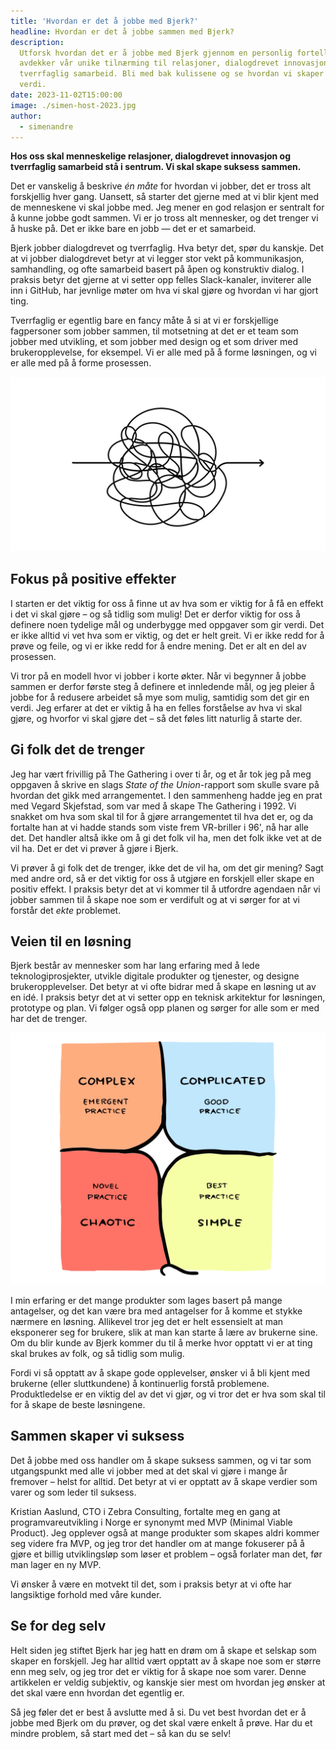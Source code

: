 ```yaml
---
title: 'Hvordan er det å jobbe med Bjerk?'
headline: Hvordan er det å jobbe sammen med Bjerk?
description:
  Utforsk hvordan det er å jobbe med Bjerk gjennom en personlig fortelling som
  avdekker vår unike tilnærming til relasjoner, dialogdrevet innovasjon, og
  tverrfaglig samarbeid. Bli med bak kulissene og se hvordan vi skaper varig
  verdi.
date: 2023-11-02T15:00:00
image: ./simen-host-2023.jpg
author:
  - simenandre
---
```


**Hos oss skal menneskelige relasjoner, dialogdrevet innovasjon og tverrfaglig
samarbeid stå i sentrum. Vi skal skape suksess sammen.**

Det er vanskelig å beskrive _én måte_ for hvordan vi jobber, det er tross alt
forskjellig hver gang. Uansett, så starter det gjerne med at vi blir kjent med
de menneskene vi skal jobbe med. Jeg mener en god relasjon er sentralt for å kunne
jobbe godt sammen. Vi er jo tross alt mennesker, og det trenger vi å huske på.
Det er ikke bare en jobb — det er et samarbeid.

Bjerk jobber dialogdrevet og tverrfaglig. Hva betyr det, spør du kanskje. Det at
vi jobber dialogdrevet betyr at vi legger stor vekt på kommunikasjon,
samhandling, og ofte samarbeid basert på åpen og konstruktiv dialog. I praksis
betyr det gjerne at vi setter opp felles Slack-kanaler, inviterer alle inn i
GitHub, har jevnlige møter om hva vi skal gjøre og hvordan vi har gjort ting.

Tverrfaglig er egentlig bare en fancy måte å si at vi er forskjellige
fagpersoner som jobber sammen, til motsetning at det er et team som jobber med
utvikling, et som jobber med design og et som driver med brukeropplevelse, for
eksempel. Vi er alle med på å forme løsningen, og vi er alle med på å forme
prosessen.

![krussedull](./veien-dit.svg)

## Fokus på positive effekter

I starten er det viktig for oss å finne ut av hva som er viktig for å få en
effekt i det vi skal gjøre – og så tidlig som mulig! Det er derfor viktig for
oss å definere noen tydelige mål og underbygge med oppgaver som gir verdi. Det
er ikke alltid vi vet hva som er viktig, og det er helt greit. Vi er ikke redd
for å prøve og feile, og vi er ikke redd for å endre mening. Det er alt en del
av prosessen.

Vi tror på en modell hvor vi jobber i korte økter. Når vi begynner å jobbe
sammen er derfor første steg å definere et innledende mål, og jeg pleier å jobbe
for å redusere arbeidet så mye som mulig, samtidig som det gir en verdi. Jeg
erfarer at det er viktig å ha en felles forståelse av hva vi skal gjøre, og
hvorfor vi skal gjøre det – så det føles litt naturlig å starte der.

## Gi folk det de trenger

Jeg har vært frivillig på The Gathering i over ti år, og et år tok jeg på meg
oppgaven å skrive en slags _State of the Union_-rapport som skulle svare på
hvordan det gikk med arrangementet. I den sammenheng hadde jeg en prat med
Vegard Skjefstad, som var med å skape The Gathering i 1992. Vi snakket om hva
som skal til for å gjøre arrangementet til hva det er, og da fortalte han at vi
hadde stands som viste frem VR-briller i 96', nå har alle det. Det handler altså
ikke om å gi det folk vil ha, men det folk ikke vet at de vil ha. Det er det vi
prøver å gjøre i Bjerk.

Vi prøver å gi folk det de trenger, ikke det de vil ha, om det gir mening? Sagt
med andre ord, så er det viktig for oss å utgjøre en forskjell eller skape en
positiv effekt. I praksis betyr det at vi kommer til å utfordre agendaen når vi
jobber sammen til å skape noe som er verdifult og at vi sørger for at vi forstår
det _ekte_ problemet.

## Veien til en løsning

Bjerk består av mennesker som har lang erfaring med å lede teknologiprosjekter,
utvikle digitale produkter og tjenester, og designe brukeropplevelser. Det betyr
at vi ofte bidrar med å skape en løsning ut av en idé. I praksis betyr det at vi
setter opp en teknisk arkitektur for løsningen, prototype og plan. Vi følger
også opp planen og sørger for alle som er med har det de trenger.

![Illustrasjon som forklarer cynefin-modellen](./cynefin.svg 'Cynefin-modellen')

I min erfaring er det mange produkter som lages basert på mange antagelser, og
det kan være bra med antagelser for å komme et stykke nærmere en løsning.
Allikevel tror jeg det er helt essensielt at man eksponerer seg for brukere,
slik at man kan starte å lære av brukerne sine. Om du blir kunde av Bjerk kommer
du til å merke hvor opptatt vi er at ting skal brukes av folk, og så tidlig som
mulig.

Fordi vi så opptatt av å skape gode opplevelser, ønsker vi å bli kjent med
brukerne (eller sluttkundene) å kontinuerlig forstå problemene. Produktledelse
er en viktig del av det vi gjør, og vi tror det er hva som skal til for å skape
de beste løsningene.

## Sammen skaper vi suksess

Det å jobbe med oss handler om å skape suksess sammen, og vi tar som
utgangspunkt med alle vi jobber med at det skal vi gjøre i mange år fremover –
helst for alltid. Det betyr at vi er opptatt av å skape verdier som varer og som
leder til suksess.

Kristian Aaslund, CTO i Zebra Consulting, fortalte meg en gang at
programvareutvikling i Norge er synonymt med MVP (Minimal Viable Product). Jeg
opplever også at mange produkter som skapes aldri kommer seg videre fra MVP, og
jeg tror det handler om at mange fokuserer på å gjøre et billig utviklingsløp
som løser et problem – også forlater man det, før man lager en ny MVP.

Vi ønsker å være en motvekt til det, som i praksis betyr at vi ofte har
langsiktige forhold med våre kunder.

## Se for deg selv

Helt siden jeg stiftet Bjerk har jeg hatt en drøm om å skape et selskap som
skaper en forskjell. Jeg har alltid vært opptatt av å skape noe som er større
enn meg selv, og jeg tror det er viktig for å skape noe som varer. Denne
artikkelen er veldig subjektiv, og kanskje sier mest om hvordan jeg ønsker at
det skal være enn hvordan det egentlig er.

Så jeg føler det er best å avslutte med å si. Du vet best hvordan det er å jobbe
med Bjerk om du prøver, og det skal være enkelt å prøve. Har du et mindre
problem, så start med det – så kan du se selv!

